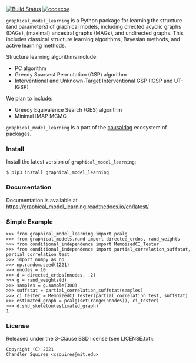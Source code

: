[![Build Status](https://travis-ci.com/uhlerlab/graphical_model_learning.svg?branch=main)](https://travis-ci.com/uhlerlab/graphical_model_learning)
[![codecov](https://codecov.io/gh/uhlerlab/graphical_model_learning/branch/main/graph/badge.svg?token=ZGC1RZUFOH)](https://codecov.io/gh/uhlerlab/graphical_model_learning)

`graphical_model_learning` is a Python package for learning the structure (and parameters) of graphical models, including
directed acyclic graphs (DAGs), (maximal) ancestral graphs (MAGs), and undirected graphs. This includes
classical structure learning algorithms, Bayesian methods, and active learning methods.

Structure learning algorithms include:
* PC algorithm
* Greedy Sparsest Permutation (GSP) algorithm
* Interventional and Unknown-Target Interventional GSP (IGSP and UT-IGSP)

We plan to include:
* Greedy Equivalence Search (GES) algorithm
* Minimal IMAP MCMC

`graphical_model_learning` is a part of the [causaldag](https://github.com/uhlerlab/causaldag) ecosystem of packages.

### Install
Install the latest version of `graphical_model_learning`:
```
$ pip3 install graphical_model_learning
```

### Documentation
Documentation is available at https://graphical_model_learning.readthedocs.io/en/latest/


### Simple Example

```
>>> from graphical_model_learning import pcalg
>>> from graphical_models.rand import directed_erdos, rand_weights
>>> from conditional_independence import MemoizedCI_Tester
>>> from conditional_independence import partial_correlation_suffstat, partial_correlation_test
>>> import numpy as np
>>> np.random.seed(1221)
>>> nnodes = 10
>>> d = directed_erdos(nnodes, .2)
>>> g = rand_weights(d)
>>> samples = g.sample(300)
>>> suffstat = partial_correlation_suffstat(samples)
>>> ci_tester = MemoizedCI_Tester(partial_correlation_test, suffstat)
>>> estimated_graph = pcalg(set(range(nnodes)), ci_tester)
>>> d.shd_skeleton(estimated_graph)
1
```

### License

Released under the 3-Clause BSD license (see LICENSE.txt):
```
Copyright (C) 2021
Chandler Squires <csquires@mit.edu>
```
